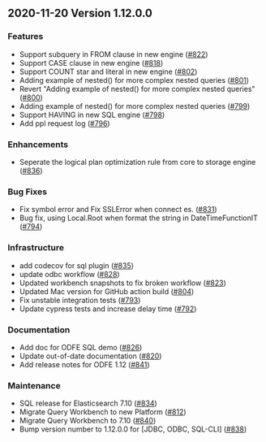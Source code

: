 ## 2020-11-20 Version 1.12.0.0

### Features
* Support subquery in FROM clause in new engine ([#822](https://github.com/opendistro-for-elasticsearch/sql/pull/822))
* Support CASE clause in new engine ([#818](https://github.com/opendistro-for-elasticsearch/sql/pull/818))
* Support COUNT star and literal in new engine ([#802](https://github.com/opendistro-for-elasticsearch/sql/pull/802))
* Adding example of nested() for more complex nested queries ([#801](https://github.com/opendistro-for-elasticsearch/sql/pull/801))
* Revert "Adding example of nested() for more complex nested queries" ([#800](https://github.com/opendistro-for-elasticsearch/sql/pull/800))
* Adding example of nested() for more complex nested queries ([#799](https://github.com/opendistro-for-elasticsearch/sql/pull/799))
* Support HAVING in new SQL engine ([#798](https://github.com/opendistro-for-elasticsearch/sql/pull/798))
* Add ppl request log ([#796](https://github.com/opendistro-for-elasticsearch/sql/pull/796))

### Enhancements
* Seperate the logical plan optimization rule from core to storage engine ([#836](https://github.com/opendistro-for-elasticsearch/sql/pull/836))

### Bug Fixes
* Fix symbol error and Fix SSLError when connect es. ([#831](https://github.com/opendistro-for-elasticsearch/sql/pull/831))
* Bug fix, using Local.Root when format the string in DateTimeFunctionIT ([#794](https://github.com/opendistro-for-elasticsearch/sql/pull/794))

### Infrastructure
* add codecov for sql plugin ([#835](https://github.com/opendistro-for-elasticsearch/sql/pull/835))
* update odbc workflow ([#828](https://github.com/opendistro-for-elasticsearch/sql/pull/828))
* Updated workbench snapshots to fix broken workflow ([#823](https://github.com/opendistro-for-elasticsearch/sql/pull/823))
* Updated Mac version for GitHub action build ([#804](https://github.com/opendistro-for-elasticsearch/sql/pull/804))
* Fix unstable integration tests ([#793](https://github.com/opendistro-for-elasticsearch/sql/pull/793))
* Update cypress tests and increase delay time ([#792](https://github.com/opendistro-for-elasticsearch/sql/pull/792))

### Documentation
* Add doc for ODFE SQL demo ([#826](https://github.com/opendistro-for-elasticsearch/sql/pull/826))
* Update out-of-date documentation ([#820](https://github.com/opendistro-for-elasticsearch/sql/pull/820))
* Add release notes for ODFE 1.12 ([#841](https://github.com/opendistro-for-elasticsearch/sql/pull/841))

### Maintenance
* SQL release for Elasticsearch 7.10 ([#834](https://github.com/opendistro-for-elasticsearch/sql/pull/834))
* Migrate Query Workbench to new Platform ([#812](https://github.com/opendistro-for-elasticsearch/sql/pull/812))
* Migrate Query Workbench to 7.10 ([#840](https://github.com/opendistro-for-elasticsearch/sql/pull/840))
* Bump version number to 1.12.0.0 for [JDBC, ODBC, SQL-CLI] ([#838](https://github.com/opendistro-for-elasticsearch/sql/pull/838))

